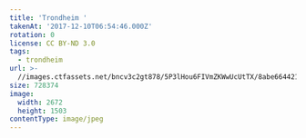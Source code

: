 ```yaml
---
title: 'Trondheim '
takenAt: '2017-12-10T06:54:46.000Z'
rotation: 0
license: CC BY-ND 3.0
tags:
  - trondheim
url: >-
  //images.ctfassets.net/bncv3c2gt878/5P3lHou6FIVmZKWwUcUtTX/8abe664421224e97b2af022781c1ca9b/trondheim_38245710234_o
size: 728374
image:
  width: 2672
  height: 1503
contentType: image/jpeg
---
```


